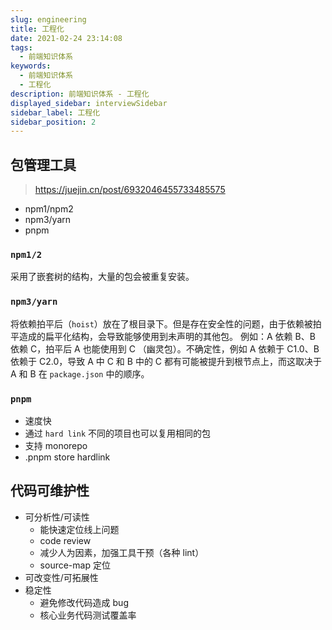 ```yaml
---
slug: engineering
title: 工程化
date: 2021-02-24 23:14:08
tags:
  - 前端知识体系
keywords:
  - 前端知识体系
  - 工程化
description: 前端知识体系 - 工程化
displayed_sidebar: interviewSidebar
sidebar_label: 工程化
sidebar_position: 2
---
```


## 包管理工具

> https://juejin.cn/post/6932046455733485575

- npm1/npm2
- npm3/yarn
- pnpm

### `npm1/2`

采用了嵌套树的结构，大量的包会被重复安装。

### `npm3/yarn`

将依赖拍平后（`hoist`）放在了根目录下。但是存在安全性的问题，由于依赖被拍平造成的扁平化结构，会导致能够使用到未声明的其他包。
例如：A 依赖 B、B 依赖 C，拍平后 A 也能使用到 C （幽灵包）。不确定性，例如 A 依赖于 C1.0、B 依赖于 C2.0，导致 A 中 C 和 B 中的 C 都有可能被提升到根节点上，而这取决于 A 和 B 在 `package.json` 中的顺序。

### `pnpm`

- 速度快
- 通过 `hard link` 不同的项目也可以复用相同的包
- 支持 monorepo
- .pnpm store hardlink

## 代码可维护性

- 可分析性/可读性
  - 能快速定位线上问题
  - code review
  - 减少人为因素，加强工具干预（各种 lint）
  - source-map 定位
- 可改变性/可拓展性
- 稳定性
  - 避免修改代码造成 bug
  - 核心业务代码测试覆盖率

